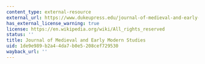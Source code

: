```yaml
---
content_type: external-resource
external_url: https://www.dukeupress.edu/journal-of-medieval-and-early-modern-studies
has_external_license_warning: true
license: https://en.wikipedia.org/wiki/All_rights_reserved
status: ''
title: Journal of Medieval and Early Modern Studies
uid: 1de9e989-b2a4-4da7-b0e5-208cef729530
wayback_url: ''
---
```

